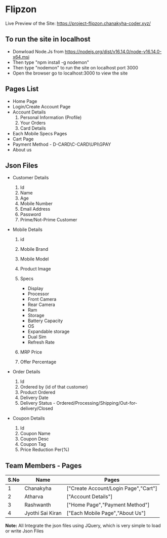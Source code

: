 # Flipzon

Live Preview of the Site: https://project-flipzon.chanakyha-coder.xyz/

## To run the site in localhost

- Donwload Node.Js from https://nodejs.org/dist/v16.14.0/node-v16.14.0-x64.msi
- Then type "npm install -g nodemon"
- Then type "nodemon" to run the site on localhost port 3000
- Open the browser go to localhost:3000 to view the site

## Pages List

- Home Page
- Login/Create Account Page
- Account Details
  1. Personal Information (Profile)
  2. Your Orders
  3. Card Details
- Each Mobile Specs Pages
- Cart Page
- Payment Method - D-CARD\C-CARD\UPI\GPAY
- About us

## Json Files

- Customer Details

  1. Id
  2. Name
  3. Age
  4. Mobile Number
  5. Email Address
  6. Password
  7. Prime/Not-Prime Customer

- Mobile Details

  1. id
  2. Mobile Brand
  3. Mobile Model
  4. Product Image
  5. Specs

     - Display
     - Processor
     - Front Camera
     - Rear Camera
     - Ram
     - Storage
     - Battery Capacity
     - OS
     - Expandable storage
     - Dual Sim
     - Refresh Rate

  6. MRP Price
  7. Offer Percentage

- Order Details

  1. Id
  2. Ordered by (id of that customer)
  3. Product Ordered
  4. Delivery Date
  5. Delivery Status - Ordered/Processing/Shipping/Out-for-delivery/Closed

- Coupon Details

  1. Id
  2. Coupon Name
  3. Coupon Desc
  4. Coupon Tag
  5. Price Reduction Per(%)

## Team Members - Pages

| S.No | Name             | Pages                                |
| ---- | ---------------- | ------------------------------------ |
| 1    | Chanakyha        | ["Create Account/Login Page","Cart"] |
| 2    | Atharva          | ["Account Details"]                  |
| 3    | Rashwanth        | ["Home Page","Payment Method"]       |
| 4    | Jyothi Sai Kiran | ["Each Mobile Page","About Us"]      |

**Note:** All Integrate the json files using JQuery, which is very simple to load or write Json Files

